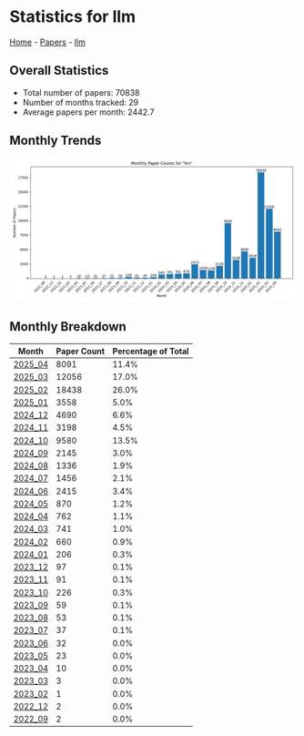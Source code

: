 # Statistics for llm

[Home](https://arxcompass.github.io) - [Papers](https://arxcompass.github.io/papers) - [llm](https://arxcompass.github.io/papers/llm)

## Overall Statistics

- Total number of papers: 70838
- Number of months tracked: 29
- Average papers per month: 2442.7

## Monthly Trends

![Monthly Paper Counts](monthly_stats.png)

## Monthly Breakdown

| Month | Paper Count | Percentage of Total |
| --- | --- | --- |
| [2025_04](./2025_04/papers_1.md) | 8091 | 11.4% |
| [2025_03](./2025_03/papers_1.md) | 12056 | 17.0% |
| [2025_02](./2025_02/papers_1.md) | 18438 | 26.0% |
| [2025_01](./2025_01/papers_1.md) | 3558 | 5.0% |
| [2024_12](./2024_12/papers_1.md) | 4690 | 6.6% |
| [2024_11](./2024_11/papers_1.md) | 3198 | 4.5% |
| [2024_10](./2024_10/papers_1.md) | 9580 | 13.5% |
| [2024_09](./2024_09/papers_1.md) | 2145 | 3.0% |
| [2024_08](./2024_08/papers_1.md) | 1336 | 1.9% |
| [2024_07](./2024_07/papers_1.md) | 1456 | 2.1% |
| [2024_06](./2024_06/papers_1.md) | 2415 | 3.4% |
| [2024_05](./2024_05/papers_1.md) | 870 | 1.2% |
| [2024_04](./2024_04/papers_1.md) | 762 | 1.1% |
| [2024_03](./2024_03/papers_1.md) | 741 | 1.0% |
| [2024_02](./2024_02/papers_1.md) | 660 | 0.9% |
| [2024_01](./2024_01/papers_1.md) | 206 | 0.3% |
| [2023_12](./2023_12/papers_1.md) | 97 | 0.1% |
| [2023_11](./2023_11/papers_1.md) | 91 | 0.1% |
| [2023_10](./2023_10/papers_1.md) | 226 | 0.3% |
| [2023_09](./2023_09/papers_1.md) | 59 | 0.1% |
| [2023_08](./2023_08/papers_1.md) | 53 | 0.1% |
| [2023_07](./2023_07/papers_1.md) | 37 | 0.1% |
| [2023_06](./2023_06/papers_1.md) | 32 | 0.0% |
| [2023_05](./2023_05/papers_1.md) | 23 | 0.0% |
| [2023_04](./2023_04/papers_1.md) | 10 | 0.0% |
| [2023_03](./2023_03/papers_1.md) | 3 | 0.0% |
| [2023_02](./2023_02/papers_1.md) | 1 | 0.0% |
| [2022_12](./2022_12/papers_1.md) | 2 | 0.0% |
| [2022_09](./2022_09/papers_1.md) | 2 | 0.0% |
